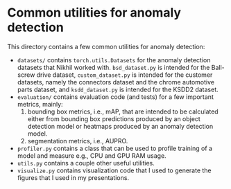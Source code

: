 # Common utilities for anomaly detection
This directory contains a few common utilities for anomaly detection:
- `datasets/` contains `torch.utils.Datasets` for the anomaly detection datasets
  that Nikhil worked with. `bsd_dataset.py` is intended for the Ball-screw drive
  dataset, `custom_dataset.py` is intended for the customer datasets, namely the
  connectors dataset and the chrome automotive parts dataset, and `ksdd_dataset.py`
  is intended for the KSDD2 dataset.
- `evaluation/` contains evaluation code (and tests) for a few important metrics,
mainly:
  1. bounding box metrics, i.e., mAP, that are intended to be calculated either from
  bounding box predictions produced by an object detection model or heatmaps produced
  by an anomaly detection model.
  2. segmentation metrics, i.e., AUPRO.
- `profiler.py` contains a class that can be used to profile training of a model and measure
  e.g., CPU and GPU RAM usage.
- `utils.py` contains a couple other useful utilities.
- `visualize.py` contains visualization code that I used to generate the figures that I
  used in my presentations.
